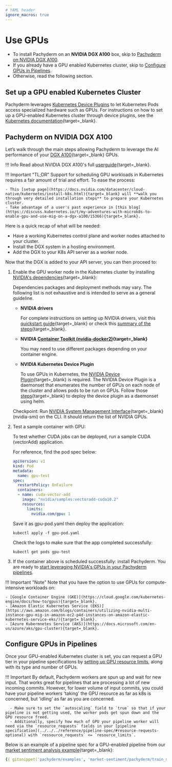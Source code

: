 ```yaml
---
# YAML header
ignore_macros: true
---
```


<!-- git-snippet: enable -->
# Use GPUs


- To install Pachyderm on an **NVIDIA DGX A100** box, skip to [Pachyderm on NVIDIA DGX A100](#pachyderm-on-nvidia-dgx-a100).
- If you already have a GPU enabled Kubernetes cluster,
skip to [Configure GPUs in Pipelines](#configure-gpus-in-pipelines).
- Otherwise, read the following section.
## Set up a GPU enabled Kubernetes Cluster

Pachyderm leverages [Kubernetes Device Plugins](https://kubernetes.io/docs/concepts/extend-kubernetes/compute-storage-net/device-plugins/) to let Kubernetes Pods access specialized hardware such as GPUs.
For instructions on how to set up a GPU-enabled Kubernetes cluster
through device plugins, see the [Kubernetes documentation](https://kubernetes.io/docs/tasks/manage-gpus/scheduling-gpus/){target=_blank}.

## Pachyderm on NVIDIA DGX A100

Let’s walk through the main steps allowing Pachyderm to leverage the AI performance of your [DGX A100](https://www.nvidia.com/en-in/data-center/dgx-a100/){target=_blank} GPUs.

!!! Info
    Read about NVIDIA DGX A100's full [userguide](https://docs.nvidia.com/dgx/pdf/dgxa100-user-guide.pdf){target=_blank}.


!!! Important "TL;DR"
    Support for scheduling GPU workloads in Kubernetes requires a fair amount of trial and effort. To ease the process:

    - This [setup page](https://docs.nvidia.com/datacenter/cloud-native/kubernetes/install-k8s.html){target=_blank} will **walk you through very detailed installation steps** to prepare your Kubernetes cluster.
    - Take advantage of a user's past experience in [this blog](https://discuss.kubernetes.io/t/my-adventures-with-microk8s-to-enable-gpu-and-use-mig-on-a-dgx-a100/15366){target=_blank}.

Here is a quick recap of what will be needed:

- Have a working Kubernetes control plane and worker nodes attached to your cluster. 
- Install the DGX system in a hosting environment.
- Add the DGX to your K8s API server as a worker node.

Now that the DGX is added to your API server, you can then proceed to:
 
1. Enable the GPU worker node in the Kubernetes cluster by installing [NVIDIA's dependencies](https://docs.nvidia.com/datacenter/cloud-native/kubernetes/install-k8s.html#install-nvidia-dependencies){target=_blank}:

    Dependencies packages and deployment methods may vary. The following list is not exhaustive and is intended to serve as a general guideline.

    - **NVIDIA drivers**

        For complete instructions on setting up NVIDIA drivers, visit this [quickstart guide](https://docs.nvidia.com/datacenter/tesla/tesla-installation-notes/index.html){target=_blank} or check this [summary of the steps](https://docs.nvidia.com/datacenter/cloud-native/kubernetes/install-k8s.html#install-nvidia-drivers){target=_blank}. 

    - **NVIDIA [Container Toolkit (nvidia-docker2)](https://docs.nvidia.com/datacenter/cloud-native/kubernetes/install-k8s.html#install-nvidia-container-toolkit-nvidia-docker2){target=_blank}**

        You may need to use different packages depending on your container engine.
      
    - **NVIDIA Kubernetes Device Plugin**

        To use GPUs in Kubernetes, the [NVIDIA Device Plugin](https://github.com/NVIDIA/k8s-device-plugin/){target=_blank} is required. The NVIDIA Device Plugin is a daemonset that enumerates the number of GPUs on each node of the cluster and allows pods to be run on GPUs. Follow those [steps](https://docs.nvidia.com/datacenter/cloud-native/kubernetes/install-k8s.html#install-nvidia-device-plugin){target=_blank} to deploy the device plugin as a daemonset using helm. 

    Checkpoint: Run [NVIDIA System Management Interface](https://developer.nvidia.com/nvidia-system-management-interface#:~:text=The%20NVIDIA%20System%20Management%20Interface,monitoring%20of%20NVIDIA%20GPU%20devices.&text=Nvidia-smi%20can%20report%20query,standard%20output%20or%20a%20file.){target=_blank} (nvidia-smi) on the CLI. It should return the list of NVIDIA GPUs.

1. Test a sample container with GPU:

    To test whether CUDA jobs can be deployed, run a sample CUDA (vectorAdd) application.

    For reference, find the pod spec below:

    ```yaml
    apiVersion: v1
    kind: Pod
    metadata:
      name: gpu-test
    spec:
      restartPolicy: OnFailure
      containers:
      - name: cuda-vector-add
        image: "nvidia/samples:vectoradd-cuda10.2"
        resources:
          limits:
            nvidia.com/gpu: 1
    ```

    Save it as gpu-pod.yaml then deploy the application:
    ```shell
    kubectl apply -f gpu-pod.yaml
    ```
    Check the logs to make sure that the app completed successfully:
    ```shell
    kubectl get pods gpu-test
    ```

1. If the container above is scheduled successfully: install Pachyderm. You are ready to [start leveraging NVIDIA's GPUs in your Pachyderm pipelines](#configure-gpus-in-pipelines).

!!! Important "Note"
    Note that you have the option to use GPUs for compute-intensive workloads on:

    - [Google Container Engine (GKE)](https://cloud.google.com/kubernetes-engine/docs/how-to/gpus){target=_blank}.
    - [Amazon Elastic Kubernetes Service (EKS)](https://aws.amazon.com/blogs/containers/utilizing-nvidia-multi-instance-gpu-mig-in-amazon-ec2-p4d-instances-on-amazon-elastic-kubernetes-service-eks/){target=_blank}.
    - [Azure Kubermnetes Service (AKS)](https://docs.microsoft.com/en-us/azure/aks/gpu-cluster){target=_blank}.

## Configure GPUs in Pipelines

Once your GPU-enabled Kubernetes cluster is set, 
you can request a GPU tier in your pipeline specifications
by [setting up GPU resource limits](../../../reference/pipeline-spec/#resource-requests-optional), along with its type and number of GPUs. 

!!! Important
    By default, Pachyderm workers are spun up and wait for new input. That works great for pipelines that are processing a lot of new incoming commits. However, for lower volume of input commits, you could have your pipeline workers 'taking' the GPU resource as far as k8s is concerned, but 'idling' as far as you are concerned. 

      - Make sure to set the `autoscaling` field to `true` so that if your pipeline is not getting used, the worker pods get spun down and the GPU resource freed.
      - Additionally, specify how much of GPU your pipeline worker will need via the `resource_requests` fields in your [pipeline specification](../../../reference/pipeline-spec/#resource-requests-optional) with `ressource_requests` <= `resource_limits`.


Below is an example of a pipeline spec for a GPU-enabled pipeline from our [market sentiment analysis example](https://github.com/pachyderm/examples/tree/2.3.x/market-sentiment){target=_blank}:

```yaml
{{ gitsnippet('pachyderm/examples', 'market-sentiment/pachyderm/train_model.json') }}
```


